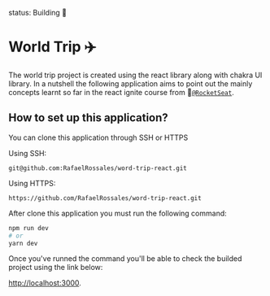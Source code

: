 status: Building :construction:

# World Trip :airplane:

The world trip project is created using the react library along with chakra UI library. In a nutshell the following application aims to point out the mainly concepts learnt so far in the react ignite course from :rocket:[`@RocketSeat`](https://rocketseat.com.br/sobre).

## How to set up this application?
You can clone this application through SSH or HTTPS

Using SSH:
```
git@github.com:RafaelRossales/word-trip-react.git
```

Using HTTPS:

```
https://github.com/RafaelRossales/word-trip-react.git
```
After clone this application you must run the following command:
```bash
npm run dev
# or
yarn dev
```

Once you've runned the command you'll be able to check the builded project using the link below:

[http://localhost:3000](http://localhost:3000).
